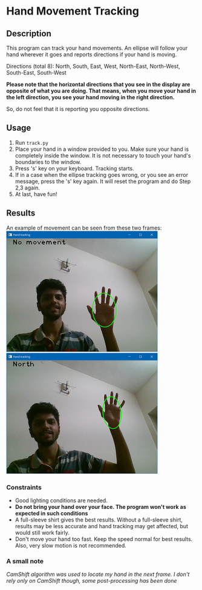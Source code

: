 # Hand Movement Tracking

## Description
This program can track your hand movements. An ellipse will follow your hand wherever it goes and reports directions if your hand is moving.

Directions (total 8): North, South, East, West, North-East, North-West, South-East, South-West

__Please note that the horizontal directions that you see in the display are opposite of what you are doing. That means, when you move your hand in the left direction, you see your hand moving in the right direction.__

So, do not feel that it is reporting you opposite directions.

## Usage
1. Run `track.py`
2. Place your hand in a window provided to you. Make sure your hand is completely inside the window. It is not necessary to touch your hand's boundaries to the window.
3. Press 's' key on your keyboard. Tracking starts.
4. If in a case when the ellipse tracking goes wrong, or you see an error message, press the 's' key again. It will reset the program and do Step 2,3 again.
5. At last, have fun!

## Results

An example of movement can be seen from these two frames:
![Hand is still in this case, no movement](results/still.png) ![Hand has moved in the north direction](results/north.png)

### Constraints
* Good lighting conditions are needed.
* __Do not bring your hand over your face. The program won't work as expected in such conditions__
* A full-sleeve shirt gives the best results. Without a full-sleeve shirt, results may be less accurate and hand tracking may get affected, but would still work fairly.
* Don't move your hand too fast. Keep the speed normal for best results. Also, very slow motion is not recommended.

### A small note
_CamShift algorithm was used to locate my hand in the next frame. I don't rely only on CamShift though, some post-processing has been done_